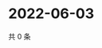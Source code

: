# 2022-06-03

共 0 条

<!-- BEGIN WEIBO -->
<!-- 最后更新时间 Fri Jun 03 2022 13:01:20 GMT+0800 (China Standard Time) -->

<!-- END WEIBO -->
